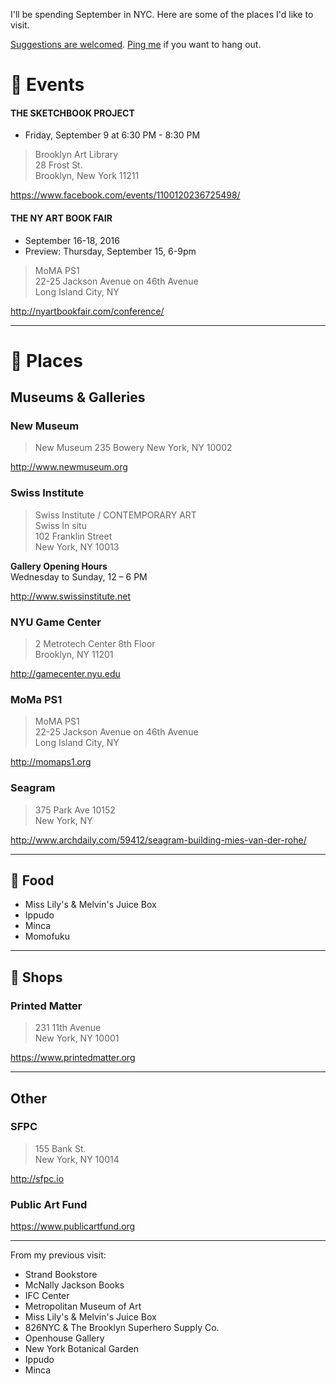 I'll be spending September in NYC. Here are some of the places I'd like to visit.  

[Suggestions are welcomed](https://github.com/javierarce/NYC/issues). [Ping me](http://twitter.com/javier) if you want to hang out.

# :circus_tent: Events

#### THE SKETCHBOOK PROJECT

- Friday, September 9 at 6:30 PM - 8:30 PM

> Brooklyn Art Library  
> 28 Frost St.  
> Brooklyn, New York 11211

https://www.facebook.com/events/1100120236725498/

#### THE NY ART BOOK FAIR

- September 16-18, 2016  
- Preview: Thursday, September 15, 6-9pm

> MoMA PS1  
> 22-25 Jackson Avenue on 46th Avenue  
> Long Island City, NY  

http://nyartbookfair.com/conference/

---

# :round_pushpin: Places

## Museums & Galleries

### New Museum

> New Museum 
> 235 Bowery 
> New York, NY 10002 

http://www.newmuseum.org


### Swiss Institute

> Swiss Institute / CONTEMPORARY ART  
> Swiss In situ  
> 102 Franklin Street  
> New York, NY 10013

**Gallery Opening Hours**  
Wednesday to Sunday, 12 – 6 PM

http://www.swissinstitute.net


### NYU Game Center

> 2 Metrotech Center 8th Floor   
> Brooklyn, NY 11201

http://gamecenter.nyu.edu


### MoMa PS1

> MoMA PS1  
> 22-25 Jackson Avenue on 46th Avenue  
> Long Island City, NY

http://momaps1.org

### Seagram

> 375 Park Ave 10152  
> New York, NY  

http://www.archdaily.com/59412/seagram-building-mies-van-der-rohe/

---

## :pizza: Food

- Miss Lily's & Melvin's Juice Box
- Ippudo
- Minca
- Momofuku

---

## :gem: Shops

### Printed Matter 
 
> 231 11th Avenue  
> New York, NY 10001

https://www.printedmatter.org

---

## Other

### SFPC

> 155 Bank St.  
> New York, NY 10014

http://sfpc.io


### Public Art Fund

https://www.publicartfund.org

---

From my previous visit:

- Strand Bookstore
- McNally Jackson Books
- IFC Center
- Metropolitan Museum of Art
- Miss Lily's & Melvin's Juice Box
- 826NYC & The Brooklyn Superhero Supply Co.
- Openhouse Gallery
- New York Botanical Garden
- Ippudo
- Minca
